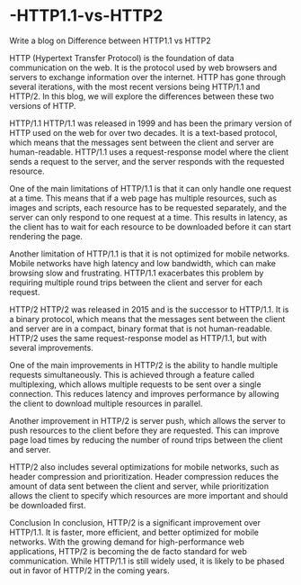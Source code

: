 # -HTTP1.1-vs-HTTP2
Write a blog on Difference between HTTP1.1 vs HTTP2

HTTP (Hypertext Transfer Protocol) is the foundation of data communication on the web. It is the protocol used by web browsers and servers to exchange information over the internet. HTTP has gone through several iterations, with the most recent versions being HTTP/1.1 and HTTP/2. In this blog, we will explore the differences between these two versions of HTTP.

HTTP/1.1
HTTP/1.1 was released in 1999 and has been the primary version of HTTP used on the web for over two decades. It is a text-based protocol, which means that the messages sent between the client and server are human-readable. HTTP/1.1 uses a request-response model where the client sends a request to the server, and the server responds with the requested resource.

One of the main limitations of HTTP/1.1 is that it can only handle one request at a time. This means that if a web page has multiple resources, such as images and scripts, each resource has to be requested separately, and the server can only respond to one request at a time. This results in latency, as the client has to wait for each resource to be downloaded before it can start rendering the page.

Another limitation of HTTP/1.1 is that it is not optimized for mobile networks. Mobile networks have high latency and low bandwidth, which can make browsing slow and frustrating. HTTP/1.1 exacerbates this problem by requiring multiple round trips between the client and server for each request.

HTTP/2
HTTP/2 was released in 2015 and is the successor to HTTP/1.1. It is a binary protocol, which means that the messages sent between the client and server are in a compact, binary format that is not human-readable. HTTP/2 uses the same request-response model as HTTP/1.1, but with several improvements.

One of the main improvements in HTTP/2 is the ability to handle multiple requests simultaneously. This is achieved through a feature called multiplexing, which allows multiple requests to be sent over a single connection. This reduces latency and improves performance by allowing the client to download multiple resources in parallel.

Another improvement in HTTP/2 is server push, which allows the server to push resources to the client before they are requested. This can improve page load times by reducing the number of round trips between the client and server.

HTTP/2 also includes several optimizations for mobile networks, such as header compression and prioritization. Header compression reduces the amount of data sent between the client and server, while prioritization allows the client to specify which resources are more important and should be downloaded first.

Conclusion
In conclusion, HTTP/2 is a significant improvement over HTTP/1.1. It is faster, more efficient, and better optimized for mobile networks. With the growing demand for high-performance web applications, HTTP/2 is becoming the de facto standard for web communication. While HTTP/1.1 is still widely used, it is likely to be phased out in favor of HTTP/2 in the coming years.

